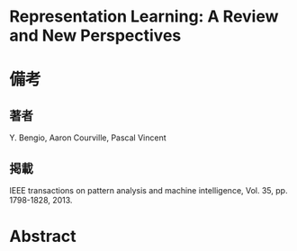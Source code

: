 # Representation Learning: A Review and New Perspectives

# 備考

## 著者

Y. Bengio, Aaron Courville, Pascal Vincent

## 掲載

IEEE transactions on pattern analysis and machine intelligence, Vol. 35, pp. 1798-1828, 2013.

# Abstract

